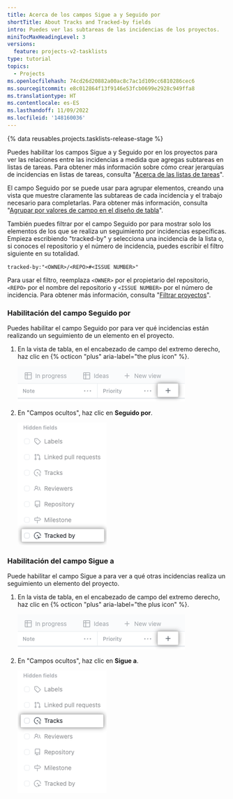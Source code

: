 ```yaml
---
title: Acerca de los campos Sigue a y Seguido por
shortTitle: About Tracks and Tracked-by fields
intro: Puedes ver las subtareas de las incidencias de los proyectos.
miniTocMaxHeadingLevel: 3
versions:
  feature: projects-v2-tasklists
type: tutorial
topics:
  - Projects
ms.openlocfilehash: 74cd26d20882a00ac8c7ac1d109cc6810286cec6
ms.sourcegitcommit: e8c012864f13f9146e53fcb0699e2928c949ffa8
ms.translationtype: HT
ms.contentlocale: es-ES
ms.lasthandoff: 11/09/2022
ms.locfileid: '148160036'
---
```

{% data reusables.projects.tasklists-release-stage %}

Puedes habilitar los campos Sigue a y Seguido por en los proyectos para ver las relaciones entre las incidencias a medida que agregas subtareas en listas de tareas. Para obtener más información sobre cómo crear jerarquías de incidencias en listas de tareas, consulta "[Acerca de las listas de tareas](/issues/tracking-your-work-with-issues/about-tasklists)".

El campo Seguido por se puede usar para agrupar elementos, creando una vista que muestre claramente las subtareas de cada incidencia y el trabajo necesario para completarlas. Para obtener más información, consulta "[Agrupar por valores de campo en el diseño de tabla](/issues/planning-and-tracking-with-projects/customizing-views-in-your-project/customizing-a-view#grouping-by-field-values-in-table-layout)".

También puedes filtrar por el campo Seguido por para mostrar solo los elementos de los que se realiza un seguimiento por incidencias específicas. Empieza escribiendo "tracked-by" y selecciona una incidencia de la lista o, si conoces el repositorio y el número de incidencia, puedes escribir el filtro siguiente en su totalidad.

```
tracked-by:"<OWNER>/<REPO>#<ISSUE NUMBER>"
```

Para usar el filtro, reemplaza `<OWNER>` por el propietario del repositorio, `<REPO>` por el nombre del repositorio y `<ISSUE NUMBER>` por el número de incidencia. Para obtener más información, consulta "[Filtrar proyectos](/issues/planning-and-tracking-with-projects/customizing-views-in-your-project/filtering-projects)".

### Habilitación del campo Seguido por

Puedes habilitar el campo Seguido por para ver qué incidencias están realizando un seguimiento de un elemento en el proyecto.

1. En la vista de tabla, en el encabezado de campo del extremo derecho, haz clic en {% octicon "plus" aria-label="the plus icon" %}.
   
   ![Captura de pantalla en la que se muestra el botón Nuevo campo](/assets/images/help/projects-v2/new-field-button.png)
   
1. En "Campos ocultos", haz clic en **Seguido por**.
   
   ![Captura de pantalla en la que se muestra el menú del campo](/assets/images/help/projects-v2/select-tracked-by-field.png)
   

### Habilitación del campo Sigue a

Puede habilitar el campo Sigue a para ver a qué otras incidencias realiza un seguimiento un elemento del proyecto.

1. En la vista de tabla, en el encabezado de campo del extremo derecho, haz clic en {% octicon "plus" aria-label="the plus icon" %}.
   
   ![Captura de pantalla en la que se muestra el botón Nuevo campo](/assets/images/help/projects-v2/new-field-button.png)
   
1. En "Campos ocultos", haz clic en **Sigue a**.
   
   ![Captura de pantalla en la que se muestra el menú del campo](/assets/images/help/projects-v2/select-tracks-field.png)
   

